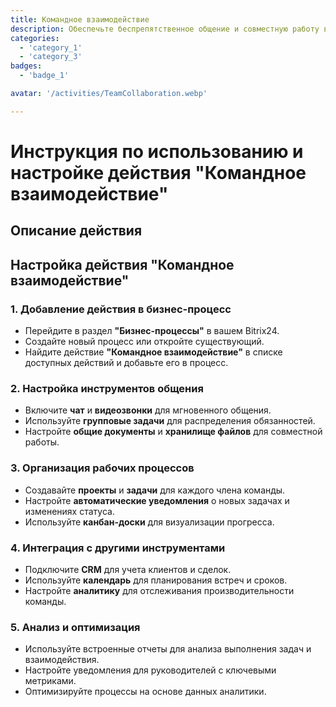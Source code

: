```yaml
---
title: Командное взаимодействие
description: Обеспечьте беспрепятственное общение и совместную работу в вашей команде.
categories: 
  - 'category_1'
  - 'category_3'
badges: 
  - 'badge_1'

avatar: '/activities/TeamCollaboration.webp'

---
```

# Инструкция по использованию и настройке действия "Командное взаимодействие"

## Описание действия

## **Настройка действия "Командное взаимодействие"**

### 1. Добавление действия в бизнес-процесс
- Перейдите в раздел **"Бизнес-процессы"** в вашем Bitrix24.
- Создайте новый процесс или откройте существующий.
- Найдите действие **"Командное взаимодействие"** в списке доступных действий и добавьте его в процесс.

### 2. Настройка инструментов общения
- Включите **чат** и **видеозвонки** для мгновенного общения.
- Используйте **групповые задачи** для распределения обязанностей.
- Настройте **общие документы** и **хранилище файлов** для совместной работы.

### 3. Организация рабочих процессов
- Создавайте **проекты** и **задачи** для каждого члена команды.
- Настройте **автоматические уведомления** о новых задачах и изменениях статуса.
- Используйте **канбан-доски** для визуализации прогресса.

### 4. Интеграция с другими инструментами
- Подключите **CRM** для учета клиентов и сделок.
- Используйте **календарь** для планирования встреч и сроков.
- Настройте **аналитику** для отслеживания производительности команды.

### 5. Анализ и оптимизация
- Используйте встроенные отчеты для анализа выполнения задач и взаимодействия.
- Настройте уведомления для руководителей с ключевыми метриками.
- Оптимизируйте процессы на основе данных аналитики.